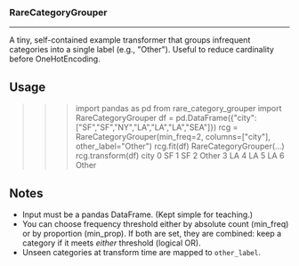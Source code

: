 
### RareCategoryGrouper
-------------------
A tiny, self-contained example transformer that groups infrequent categories
into a single label (e.g., "Other"). Useful to reduce cardinality before
OneHotEncoding.


Usage
-----
>>> import pandas as pd
>>> from rare_category_grouper import RareCategoryGrouper
>>> df = pd.DataFrame({"city": ["SF","SF","NY","LA","LA","LA","SEA"]})
>>> rcg = RareCategoryGrouper(min_freq=2, columns=["city"], other_label="Other")
>>> rcg.fit(df)
RareCategoryGrouper(...)
>>> rcg.transform(df)
   city
0    SF
1    SF
2    Other
3     LA
4     LA
5     LA
6   Other

Notes
-----
- Input must be a pandas DataFrame. (Kept simple for teaching.)
- You can choose frequency threshold either by absolute count (min_freq)
  or by proportion (min_prop). If both are set, they are combined: keep
  a category if it meets *either* threshold (logical OR).
- Unseen categories at transform time are mapped to `other_label`.

